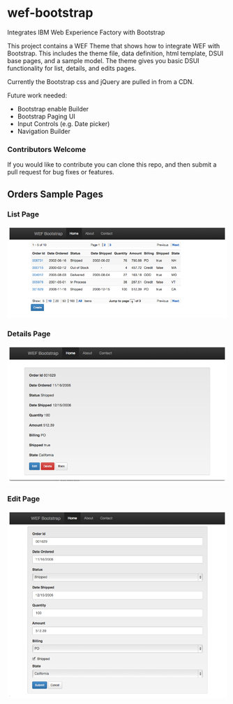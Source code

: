 wef-bootstrap
=============

Integrates IBM Web Experience Factory with Bootstrap 

This project contains a WEF Theme that shows how to integrate WEF with Bootstrap. This includes the theme file, data definition, html template, DSUI base pages, and a sample model. 
The theme gives you basic DSUI functionality for list, details, and edits pages.

Currently the Bootstrap css and jQuery are pulled in from a CDN.

Future work needed:

* Bootstrap enable Builder
* Bootstrap Paging UI
* Input Controls (e.g. Date picker)
* Navigation Builder

### Contributors Welcome
If you would like to contribute you can clone this repo, and then submit a pull request for bug fixes or features.


## Orders Sample Pages

### List Page
![List Page](/doc/images/1_list_page.png)

### Details Page
![Details Page](/doc/images/3_details_page.png)

### Edit Page
![Edit Page](/doc/images/2_edit_page.png)


